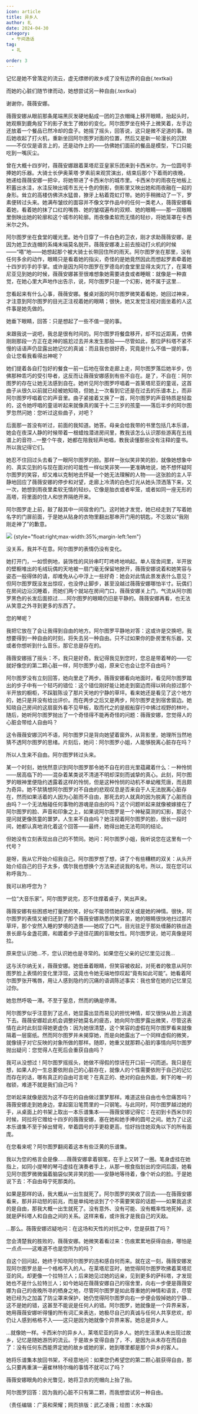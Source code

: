 ```yaml
---
icon: article
title: 异乡人
author: 礼
date: 2024-04-30
category:
  - 午间逸话
tag:
  - 礼

order: 3
---
```


记忆是她不曾落定的流云，虚无缥缈的故乡成了没有边界的自由{.textkai}

而她的心脏们随节律而动，她想尝试另一种自由{.textkai}

<!-- more -->

谢谢你，薇薇安娜。

薇薇安娜从眼前那条尾端黑灰发硬地黏成一团的卫衣帽绳上移开眼睛，抬起头时，她观察到鹿角投下的影子发生了微妙的变化。阿尔图罗坐在椅子上微笑着，左手边还放着一个餐品已然冷却的盘子。她摇了摇头，回答说，这只是微不足道的事。随后她收起了打火机，重新坐回阿尔图罗对面的位置，然后又是新一轮漫长的沉默——不仅仅是语言上的，还是动作上的——仿佛她们面前的餐品是模型，下口只能吃到一嘴灰尘。

曾在大概十四岁时，薇薇安娜跟着莱塔尼亚皇家乐团来到卡西米尔，为一位圆号手捧她的乐器。大骑士长伊奥莱塔·罗素前来观赏演出，结束后那个下着雨的夜晚，她递给薇薇安娜一把伞，将她带进了卡西米尔的城市里。卡西米尔的雨夜在地板上积蓄出水洼，水洼反映出城市五光十色的倒影，倒影里又映出她和雨夜融在一起的身形。耸立的高楼仿佛洪水猛兽，獠牙上粘着霓虹灯带。她的手稍微动了一下，罗素便转过头来。她满布皱纹的面容并不像文学作品中的任何一类老人，薇薇安娜看着她，看着她的抹了口红的嘴唇、她的皱褶遍布的双颊、她的眼睛——那一双眼睛里倒映出她的轮廓和这个城市的轮廓。雨夜像柔软而无情的轻纱，将她笼罩在卡西米尔之外。

阿尔图罗坐在食堂的暖光里。她今日穿了一件白色的卫衣，刚才求助薇薇安娜，是因为她卫衣连帽的系绳末端莫名脱开。薇薇安娜凑上前去按动打火机的时候——“嗒”地——她想起那个被大骑士长带回住所的雨天。阿尔图罗坐在那里，没有任何多余的动作，眼睛只是看着她的指尖，奇怪的是她竟然因此而想起罗素牵着她十四岁的手的手掌。或许是因为阿尔图罗在罗德岛的食堂里显得太突兀了，在莱塔尼亚见到她的时候，薇薇安娜甚至很难想象她需要进食或者睡眠：就像是一种直觉，在她心里大声地作出告示，说，阿尔图罗只是一个幻影，她不属于这里…

您看起来有什么心事，薇薇安娜。餐桌对面的阿尔图罗微笑着看她，她回过神来，才注意到阿尔图罗的目光正注视着她的眼睛；很快，她又发觉注视对面坐着的人这件事是她先做的。

她垂下眼睛，回答：只是想起了一些不值一提的事。

来跟我说一说吧，我总是很有时间的。阿尔图罗将餐盘移开，却不拉近距离，仿佛刚刚那段一方正在走神的尴尬过去并未发生那般——尽管如此，那位萨科塔不紧不慢的话语声仍显露出她记忆的真诚：而且我也很好奇，究竟是什么不值一提的事，会让您看我看得出神呢？

她们提着各自打包好的餐食一前一后地在宿舍走廊上走，阿尔图罗落后她半步，仿佛那种乖巧的受引导者，这反而让薇薇安娜感到有些不自在。是了，不自在：阿尔图罗的存在让她无法感到自在。她听见阿尔图罗哼唱着一首莱塔尼亚的童谣，这首曲子从很久以前就已经被她知晓，但她上一次看到它还是在过去的乐谱本上，而非阿尔图罗哼唱着它的声音里。曲子紧接着又换了一首，阿尔图罗的声音特质是轻盈的，这令她哼唱的童谣听起来就像真的属于十二三岁的孩童——落后半步的阿尔图罗忽然问她：您听过这些曲子，对吧？

后面那一首没有听过，前面的我知道。她答。母亲会给我带的书里包括几本乐谱，她会在夜深人静的时候带着一根蜡烛潜进房间里，教我该怎么认识那些游离在五线谱上的音符…一整个午夜，她都在陪我轻声地唱，教我读懂那些没有注释的童书。所以我记得它们。

她忍不住回过头去看了一眼阿尔图罗的脸。那样一张似笑非笑的脸，就像她想象中的、真实见到的与现在面对的可能性一样似笑非笑——更准确地说，她不想怀疑阿尔图罗的笑容，却又难以克制地去怀疑一个她无法理解的人物——这张脸的主人平静地回应了薇薇安娜的停步和对望，走廊上冷清的白色灯光从她头顶洒落下来，又一次，她想到雨夜里柔软无情的轻纱。它像是胎衣或者牢笼，或者如同一座无形的高塔，将里面的住人和世界隔绝开来。

阿尔图罗走上前，敲了敲其中一间宿舍的门。这时她才发觉，她已经走到了写着她名字的门扉前面，于是她从贴身的衣物里翻出那串开门用的钥匙，不忘致以“我刚刚走神了”的歉意。

![](./res/illustration/文章配图（水水蹊）.webp) {style="float:right;max-width:35%;margin-left:1em"}

没关系，我并不在意。阿尔图罗的表情仍没有变化。

她打开门，一如惯例地，装饰性的风铃串叮叮咚咚地响起。单人宿舍间里，半开放的壁橱堆出的毛绒玩偶的天地被一扇门毫无保留地掀开，薇薇安娜说着和她笑容与姿态一般得体的请，却难免从心中浮上一些好奇：她会对此情此景发表什么意见？但阿尔图罗既没发出惊叹，也没停止脚步，甚至没越过薇薇安娜哪怕半寸。玩偶们在房间边沿沉睡着，而她们两个就站在房间门口，薇薇安娜关上门，气流从阿尔图罗黑色的长发后面掠过……阿尔图罗的眼睛仍旧是平静的。薇薇安娜再看，也无法从笑意之外寻到更多的东西了。

您的琴呢？

我把它放在了会让我得到自由的地方。阿尔图罗平静地对答：这或许是交换吧，我想要得到一种自由的时刻，将失去另一种自由。只不过如果你的卧房里有乐器，又或者你想听到什么音乐，那它总是存在的。

薇薇安娜摇了摇头：不，我只是好奇。我记得我见到您时，您总是带着琴的——它就好像您的第二颗心脏一样，阿尔图罗小姐，原来它也会让您不自由吗？

阿尔图罗没有立刻回答，她向里走了两步。薇薇安娜看向地面时，看见阿尔图罗踏出的步子中有一个轻巧的错位：这个错位刚好能让她走到窗边而得以转向掠过那个半开放的橱柜，不踩脏陈设了那片天地的宁静的草坪。看来她还是看见了这个地方的，她只是并没有给出评价。而在两步之后又是两步，阿尔图罗走到宿舍窗边。她知晓自己房间的这扇窗外看不见甲板，取而代之的是舰船穿行中拂过视野的林叶。随后，她听阿尔图罗抛出了一个奇怪得不能再奇怪的问题：薇薇安娜，您觉得人的心脏会带给人自由吗？

这令薇薇安娜沉吟不语，阿尔图罗只是背向她望着窗外，从背影里，她理所当然地猜不透阿尔图罗的思绪。片刻后，她问：阿尔图罗小姐，人能够脱离心脏存在吗？

所以人生来不自由。阿尔图罗转过头来。

某一个时刻，她恍然意识到阿尔图罗那令她不自在的目光里蕴藏着什么：一种怜悯——居高临下的——混杂着某类说不清道不明却深刻而诚挚的真心。此刻，阿尔图罗的眼神里便隐约透露着这样的怜悯，但是这种怜悯的动机不单幼稚荒唐，而且颇为奇异。她不禁猜想阿尔图罗对不自由的悲观叹息是否来自于人无法脱离心脏存在，然而如果活着的人因为心脏而不自由，那死去的人就真的因为脱离了心脏而自由吗？一个无法触碰任何事物的游魂是自由的吗？这个问题听起来就像被嫁接在了阿尔图罗的脸、声音和印象之上，如果说阿尔图罗是一个神秘莫测的幻影，那这个提问就更像孩童的噩梦。人生来不自由吗？她注视着阿尔图罗的脸，很长一段时间，她都认真地消化着这个回答——最终，她得出她无法苟同的结论。

但她没有立刻表现出自己的不赞同。她问：阿尔图罗小姐，我听说您在这里有一个代号？

是呀，我从它开始介绍我自己。阿尔图罗想了想，讲了个有些糟糕的双关：从头开始介绍自己的日子太多，偶尔我也想换个方法来述说我的名号。所以，现在您可以称呼我为…

我可以称呼您为？

一位“大音乐家”。阿尔图罗说完，忍不住撑着桌子，笑出声来。

薇薇安娜有些困惑地打量她的笑，好似不能领悟她的双关或是她的神情。很快，阿尔图罗的表情又被归还到了那个薇薇安娜熟悉的笑容里，她的眼睛很快地扫过那片草坪，那个安然入睡的梦境的造景——她叹了口气，目光驻足于那处缠藤的铁丝造景长廊与金盏花圃，和踱着步子途径花圃的盲眼女性。阿尔图罗说，她可真像是珂拉。

原来您认识她…不，您认识她也是寻常的。如果您在父亲的记忆里见过我…

这与沃尔纳无关，薇薇安娜。她低垂着眼睛，但笑容被收起，对死者的敬意从阿尔图罗脸上表情的变化里浮现，这竟也令她无端地惊叹起“竟有如此可能”。她看着阿尔图罗张开嘴唇，用让人感到隐约的沉痛的语调陈述事实：我也曾在她的记忆里见过你。

她忽然呼吸一滞。不至于窒息，然而的确是停滞。

阿尔图罗似乎注意到了这点，她显露出显而易见的担忧神情，却又很快从脸上消退下去。薇薇安娜趁此机会调整好她莫名的疲态，她向阿尔图罗露出微笑，尽管这表情在此时此刻显得她更虚伪：因为她很清楚，这个笑容的虚假在阿尔图罗看来就像隔着一层窗纸。然而阿尔图罗并未揭穿她，而是向她露出了一个同样虚假的微笑，就像镜子对它反映的对象所做的那样。随即，她重又就那颗心脏的事情向阿尔图罗抛出疑问：您觉得人在死后会重获自由吗？

我可从没想过！阿尔图罗摇摇头，她做不得假的惊讶在开口前一闪而逝。我只是在想，如果人的一生总要依附自己的心脏存在，就像人的个性需要依附于自己的记忆而存在的话，哪有真正的自由可言呢？在真正的、绝对的自由外面，剩下的唯一的枷锁，难道不就是我们自己吗？

您听起来就像是因为这不存在的自由做过噩梦那样。难道这些自由也令您痛苦吗？薇薇安娜走到她身边，拿起窗沿笔筒里的一只钢笔。与此同时，阿尔图罗越过她的手，从桌面上的书架上取出一本乐谱集本——薇薇安娜记得它：在初到卡西米尔的时候，珂拉将它赠给十四岁的薇薇安娜，塞在她和她手捧的圆号之间。她为了让这本乐谱集不至于掉出臂弯，举着圆号的手更稳更高，恰好挡住她双角以下的所有面庞。

在您看来呢？阿尔图罗翻阅着这本有些泛黄的乐谱集。

我以为您的格言会是像……薇薇安娜拿着钢笔，在手上又转了一圈。笔身虚挂在她指上，如同小提琴的琴弓虚挂在演奏者手上，从那一根食指划出的空间后面，她看见阿尔图罗微微偏着脑袋似笑非笑的脸——安静地等待着，像个听众的脸。于是她说下去：不自由毋宁死那类的。

如果是那样的话，我大概从一出生就死了。阿尔图罗的笑收了回去——在薇薇安娜看来，那并非动怒的前兆，而是单纯地谈到了个不需要笑容的话题——如果我追求的是自由，那我大概一出生就死了。没有意外、没有可能、没有概率性地死掉，这就是萨科塔人和自由之间的关系。这样来看，或许我才是我自己的天敌。

…那么。薇薇安娜迟疑地问：在这场和天性的对抗之中，您是获胜了吗？

您会清楚我的胜败的，薇薇安娜。她微笑着看过来：伤痕累累地获得自由，哪怕是一点点——这难道不也是您所为的吗？

自这个回问起，她终于知晓阿尔图罗的违和感自何而来。就在这一刻，薇薇安娜发现阿尔图罗总是一个格格不入的人。在莱塔尼亚时，她觉得阿尔图罗吹拂着莱塔尼亚的风，却更像一个拉特兰人；后来她见过她的远亲，见到更多的萨科塔，才发现她也不是什么拉特兰人；如今她站在薇薇安娜自己的宿舍里，向右一步便是薇薇安娜为自己的夜晚所寻的栖身之地，尽管阿尔图罗是如此尊重她的神情和语言，尽管她已经为之加盖了防尘罩来保护，她仍觉得阿尔图罗向右一步便会毁掉她的宁静…这不是她的错，这甚至不能说是任何人的错。阿尔图罗，她就像是一个异界来客，她用薇薇安娜听得懂的所有词汇来表达，她极尽自己的真诚与任何人共享悲欢，却仍让人感到格格不入——这只是因为她就像个异界来客。她总是异乡人。

…就像她一样。卡西米尔的异乡人，莱塔尼亚的异乡人。她的生活里从未出现过故乡，记忆是随她游历的流云。于是故乡变得自由了，不，是因为从未存在而自由了：没有任何东西能界定她的故乡或她的家，她到哪里都是那个异乡的客人。

她将乐谱集本放回书架，不经意地问：如果您仍希望您的第二颗心脏获得自由，那么只要再重演一遍崔林特尔梅的事情不就可以了吗？

薇薇安娜眼角的余光瞥见，她将卫衣的兜帽向上抬了抬。

阿尔图罗回答：因为我的心脏不只有第二颗，而我想尝试另一种自由。  <eod />

（责任编辑：广英和荣耀；网页排版：武乙凌薇；绘图：水水蹊）

<FakeAds />